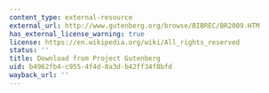 ```yaml
---
content_type: external-resource
external_url: http://www.gutenberg.org/browse/BIBREC/BR2009.HTM
has_external_license_warning: true
license: https://en.wikipedia.org/wiki/All_rights_reserved
status: ''
title: Download from Project Gutenberg
uid: b4962fb4-c955-4f4d-8a3d-b42ff34f8bfd
wayback_url: ''
---
```

